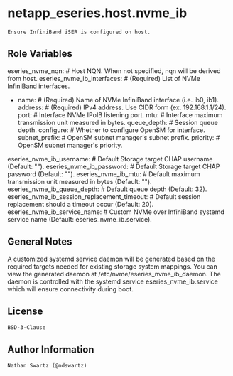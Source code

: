 netapp_eseries.host.nvme_ib
=========
    Ensure InfiniBand iSER is configured on host.

Role Variables
--------------
eseries_nvme_nqn:                                   # Host NQN. When not specified, nqn will be derived from host.
eseries_nvme_ib_interfaces:                         # (Required) List of NVMe InfiniBand interfaces.
  - name:                                           # (Required) Name of NVMe InfiniBand  interface (i.e. ib0, ib1).
    address:                                        # (Required) IPv4 address. Use CIDR form (ex. 192.168.1.1/24).
    port:                                           # Interface NVMe IPoIB listening port.
    mtu:                                            # Interface maximum transmission unit measured in bytes.
    queue_depth:                                    # Session queue depth.
    configure:                                      # Whether to configure OpenSM for interface.
    subnet_prefix:                                  # OpenSM subnet manager's subnet prefix.
    priority:                                       # OpenSM subnet manager's priority.

eseries_nvme_ib_username:                           # Default Storage target CHAP username (Default: "").
eseries_nvme_ib_password:                           # Default Storage target CHAP password (Default: "").
eseries_nvme_ib_mtu:                                # Default maximum transmission unit measured in bytes (Default: "").
eseries_nvme_ib_queue_depth:                        # Default queue depth (Default: 32).
eseries_nvme_ib_session_replacement_timeout:        # Default session replacement should a timeout occur (Default: 20).
eseries_nvme_ib_service_name:                       # Custom NVMe over InfiniBand systemd service name (Default: eseries_nvme_ib.service).

General Notes
-------------
A customized systemd service daemon will be generated based on the required targets needed for existing storage system mappings. You can view the generated daemon at /etc/nvme/eseries_nvme_ib_daemon. The daemon is controlled with the systemd service eseries_nvme_ib.service which will ensure connectivity during boot.

License
-------
    BSD-3-Clause

Author Information
------------------
    Nathan Swartz (@ndswartz)